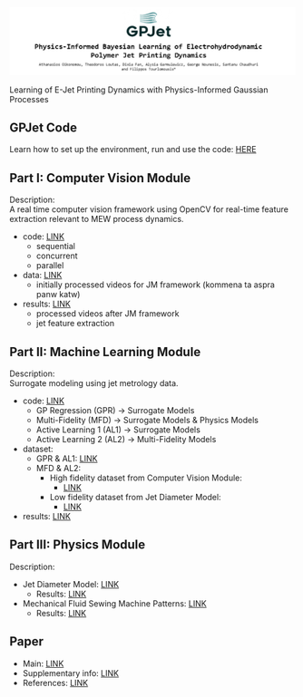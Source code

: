 ![Banner](img/Banner.png)

Learning of E-Jet Printing Dynamics with Physics-Informed Gaussian Processes

## GPJet Code
Learn how to set up the environment, run and use the code: [HERE](code/README.md)

## Part I: Computer Vision Module

Description:<br>
A real time computer vision framework using OpenCV for 
real-time feature extraction relevant to MEW process dynamics.

- code: [LINK](code/computer-vision-module/code)
    - sequential
    - concurrent 
    - parallel
- data: [LINK](https://drive.google.com/drive/folders/1kFALwARpGhZ1VKI2ImHqpedA_1iNfm9Y?usp=share_link)
    - initially processed videos for JM framework (kommena ta aspra panw katw) 
- results: [LINK](https://drive.google.com/drive/folders/1tQYqzo4206dvHiCcaMSUHDQfxvBOK3kd?usp=share_link)
    - processed videos after JM framework
    - jet feature extraction
  
## Part II: Machine Learning Module

Description:<br>
Surrogate modeling using jet metrology data.

- code: [LINK](code/machine-learning-module)
  - GP Regression (GPR) -> Surrogate Models
  - Multi-Fidelity (MFD) -> Surrogate Models & Physics Models
  - Active Learning 1 (AL1) -> Surrogate Models
  - Active Learning 2 (AL2)  -> Multi-Fidelity Models
- dataset:
  - GPR & AL1: [LINK](https://drive.google.com/drive/folders/1tFHWmyanFhN-GnEjM4IRvT9cyAWBOr6z?usp=sharing)
  - MFD & AL2: 
    - High fidelity dataset from Computer Vision Module:
      - [LINK](https://drive.google.com/drive/folders/1tFHWmyanFhN-GnEjM4IRvT9cyAWBOr6z?usp=sharing)
    - Low fidelity dataset from Jet Diameter Model:
      - [LINK](https://drive.google.com/drive/folders/1ECz8zNblBrMCLsar_Xa_uMdPCE_7fHOt?usp=sharing)
- results: [LINK](gpr/results)

## Part III: Physics Module

Description:<br>

- Jet Diameter Model: [LINK](code/physics-module/)
  - Results: [LINK](https://drive.google.com/drive/folders/1ECz8zNblBrMCLsar_Xa_uMdPCE_7fHOt?usp=sharing)
- Mechanical Fluid Sewing Machine Patterns: [LINK](code/physics-module)
  - Results: [LINK](https://drive.google.com/drive/folders/12BEIVG5AojBvJAgc5FIWn1XFlJVCJ3dS?usp=sharing)

## Paper

- Main: [LINK](manuscript)
- Supplementary info: [LINK](https://drive.google.com/drive/folders/1DnewBwvhkdmO_0lkEcNFUemIIDVtPgUk?usp=sharing)
- References: [LINK](https://app.readcube.com/library/3514bc4d-096b-4da5-a4cf-22f13e9075c1/all)